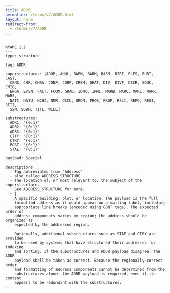 ```yaml
---
title: ADDR
permalink: /terms/v7/ADDR.html
layout: none
redirect-from:
  - /terms/v7/ADDR
...
```


```

%YAML 1.2
---
type: structure

tag: ADDR

superstructures: [ADOP, ANUL, BAPM, BARM, BASM, BIRT, BLES, BURI, CAST, 
  CENS, CHR, CHRA, CONF, CORP, CREM, DEAT, DIV, DIVF, DSCR, EDUC, EMIG, 
  ENGA, EVEN, FACT, FCOM, GRAD, IDNO, IMMI, MARB, MARC, MARL, MARR, MARS, 
  NATI, NATU, NCHI, NMR, OCCU, ORDN, PROB, PROP, RELI, REPO, RESI, RETI, 
  SSN, SUBM, TITL, WILL]

substructures:
  ADR1: "{0:1}"
  ADR2: "{0:1}"
  ADR3: "{0:1}"
  CITY: "{0:1}"
  CTRY: "{0:1}"
  POST: "{0:1}"
  STAE: "{0:1}"

payload: Special

descriptions:
  - Tag abbreviated from "Address"
  - also called ADDRESS_STRUCTURE
  - The location of, or most relevant to, the subject of the superstructure.
    See ADDRESS_STRUCTURE for more.
  - |
    A specific building, plot, or location. The payload is the full
    formatted address as it would appear on a mailing label, including
    appropriate line breaks (encoded using CONT tags). The expected order of
    address components varies by region; the address should be organized as
    expected by the addressed region.
    
    Optionally, additional substructures such as STAE and CTRY are provided
    to be used by systems that have structured their addresses for indexing
    and sorting. If the substructures and ADDR payload disagree, the ADDR
    payload shall be taken as correct. Because the regionally-correct order
    and formatting of address components cannot be determined from the
    substructures alone, the ADDR payload is required, even if its content
    appears to be redundant with the substructures.
...

```